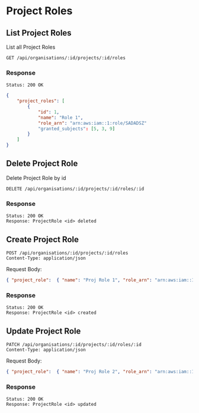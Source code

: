 # Project Roles

## List Project Roles

List all Project Roles

```
GET /api/organisations/:id/projects/:id/roles
```

### Response

```
Status: 200 OK
```

```json
{
    "project_roles": [
        {
            "id": 1,
            "name": "Role 1",
            "role_arn": "arn:aws:iam::1:role/SADADSZ"
            "granted_subjects": [5, 3, 9]
        }
    ]
}
```

## Delete Project Role

Delete Project Role by id

```
DELETE /api/organisations/:id/projects/:id/roles/:id
```
### Response

```
Status: 200 OK
Response: ProjectRole <id> deleted
```

## Create Project Role

```
POST /api/organisations/:id/projects/:id/roles
Content-Type: application/json
```
Request Body:
```json
{ "project_role":  { "name": "Proj Role 1", "role_arn": "arn:aws:iam::1:role/5112" } }
```

### Response

```
Status: 200 OK
Response: ProjectRole <id> created
```

## Update Project Role

```
PATCH /api/organisations/:id/projects/:id/roles/:id
Content-Type: application/json
```
Request Body:
```json
{ "project_role":  { "name": "Proj Role 2", "role_arn": "arn:aws:iam::1:role/5f2" } }
```

### Response

```
Status: 200 OK
Response: ProjectRole <id> updated
```
